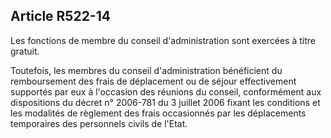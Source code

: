 ## Article R522-14

Les fonctions de membre du conseil d'administration sont exercées à titre gratuit.


Toutefois, les membres du conseil d'administration bénéficient du remboursement des frais de déplacement
ou de séjour effectivement supportés par eux à l'occasion des réunions du conseil, conformément aux
dispositions du décret n° 2006-781 du 3 juillet 2006 fixant les conditions et les modalités de règlement des
frais occasionnés par les déplacements temporaires des personnels civils de l'Etat.

